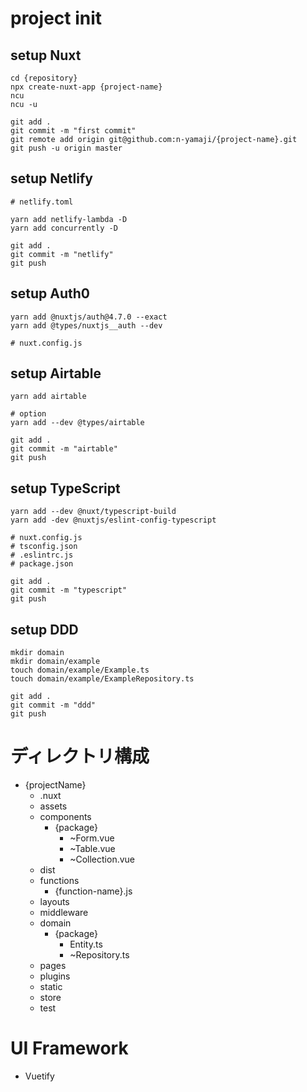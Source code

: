 # project init
## setup Nuxt
```
cd {repository}
npx create-nuxt-app {project-name}
ncu
ncu -u

git add .
git commit -m "first commit"
git remote add origin git@github.com:n-yamaji/{project-name}.git
git push -u origin master
```

## setup Netlify
```
# netlify.toml

yarn add netlify-lambda -D
yarn add concurrently -D

git add .
git commit -m "netlify"
git push
```

## setup Auth0
```
yarn add @nuxtjs/auth@4.7.0 --exact
yarn add @types/nuxtjs__auth --dev

# nuxt.config.js
```

## setup Airtable
```
yarn add airtable

# option
yarn add --dev @types/airtable

git add .
git commit -m "airtable"
git push
```

## setup TypeScript
```
yarn add --dev @nuxt/typescript-build
yarn add -dev @nuxtjs/eslint-config-typescript

# nuxt.config.js
# tsconfig.json
# .eslintrc.js
# package.json

git add .
git commit -m "typescript"
git push
```

## setup DDD
```
mkdir domain
mkdir domain/example
touch domain/example/Example.ts
touch domain/example/ExampleRepository.ts

git add .
git commit -m "ddd"
git push
```

# ディレクトリ構成
- {projectName}
  - .nuxt
  - assets
  - components
    - {package}
      - ~Form.vue
      - ~Table.vue
      - ~Collection.vue
  - dist
  - functions
    - {function-name}.js
  - layouts
  - middleware
  - domain
    - {package}
      - Entity.ts
      - ~Repository.ts
  - pages
  - plugins
  - static
  - store
  - test

# UI Framework
- Vuetify